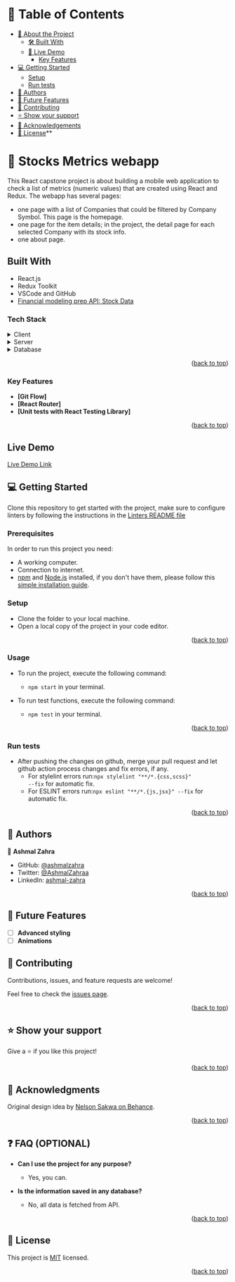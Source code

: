 <a name="readme-top"></a>

<!-- TABLE OF CONTENTS -->

# 📗 Table of Contents

- [📖 About the Project](#about-project)
  - [🛠 Built With](#built-with)
  - [🚀 Live Demo ](#-live-demo-)
    - [Key Features](#key-features)
- [💻 Getting Started](#getting-started)
  - [Setup](#setup)
  - [Run tests](#run-tests)
- [👥 Authors](#authors)
- [🔭 Future Features](#future-features)
- [🤝 Contributing](#contributing)
- [⭐️ Show your support](#support)
- [🙏 Acknowledgements](#acknowledgements)
- [📝 License](#license)**

<!-- PROJECT DESCRIPTION -->

# 📖 Stocks Metrics webapp

This React capstone project is about building a mobile web application to check a list of metrics (numeric values) that are created using React and Redux. The webapp has several pages:
 - one page with a list of Companies that could be filtered by Company Symbol. This page is the homepage.
 - one page for the item details; in the project, the detail page for each selected Company with its stock info.
 - one about page.

## Built With

- React.js
- Redux Toolkit
- VSCode and GitHub
- [Financial modeling prep API: Stock Data](https://site.financialmodelingprep.com/developer/docs/) 

### Tech Stack <a name="tech-stack"></a>

<details>
  <summary>Client</summary>
  <ul>
    <li><a href="https://reactjs.org/">React</a> to create the UI.</li>
    <li><a href="https://redux-toolkit.js.org/">Redux Toolkit</a> to manage state.</li>
    <li><a href="https://tailwindcss.com/">Tailwindcss</a> to apply awesome styles.</li>
  </ul>
</details>

<details>
  <summary>Server</summary>
  <ul>
    <li><a href="https://site.financialmodelingprep.com/developer/docs/">Financial Modeling Prep API</a></li>
  </ul>
</details>

<details>
<summary>Database</summary>
  <ul>
    <li>N/A</li>
  </ul>
</details>

<p align="right">(<a href="#readme-top">back to top</a>)</p>

<!-- Features -->

### Key Features

- **[Git Flow]**
- **[React Router]**
- **[Unit tests with React Testing Library]**

<p align="right">(<a href="#readme-top">back to top</a>)</p>

## Live Demo

[Live Demo Link](https://stocks-metrics-api.netlify.app/)

<!-- GETTING STARTED -->

## 💻 Getting Started

Clone this repository to get started with the project, make sure to configure linters by following the instructions in the [Linters README file](https://github.com/microverseinc/linters-config/blob/master/README.md)

### Prerequisites

In order to run this project you need:
- A working computer.
- Connection to internet.
- [npm](https://www.npmjs.com/) and [Node.js](https://nodejs.org/en/) installed, if you don't have them, please follow this [simple installation guide](https://docs.npmjs.com/downloading-and-installing-node-js-and-npm).

### Setup

- Clone the folder to your local machine.
- Open a local copy of the project in your code editor.

<p align="right">(<a href="#readme-top">back to top</a>)</p>

### Usage

- To run the project, execute the following command:

    - <code>npm start</code> in your terminal.

- To run test functions, execute the following command:

    - <code>npm test</code> in your terminal.

<p align="right">(<a href="#readme-top">back to top</a>)</p>

### Run tests

- After pushing the changes on github, merge your pull request and let github action process changes and fix errors, if any.
  - For stylelint errors run:<code>npx stylelint "**/*.{css,scss}" --fix</code> for automatic fix.
  - For ESLINT errors run:<code>npx eslint "**/*.{js,jsx}" --fix</code> for automatic fix.


<p align="right">(<a href="#readme-top">back to top</a>)</p>

<!-- AUTHORS -->

## 👥 Authors

👤 **Ashmal Zahra**

- GitHub: [@ashmalzahra](https://github.com/ashmalzahra)
- Twitter: [@AshmalZahraa](https://twitter.com/AshmalZahraa)
- LinkedIn: [ashmal-zahra](https://www.linkedin.com/in/ashmal-zahra)

<p align="right">(<a href="#readme-top">back to top</a>)</p>

## 🔭 Future Features <a name="future-features"></a>

- [ ] **Advanced styling**
- [ ] **Animations**
<!-- CONTRIBUTING -->

## 🤝 Contributing

Contributions, issues, and feature requests are welcome!

Feel free to check the [issues page](https://github.com/ashmalzahra/stocks-metrics/issues).

<p align="right">(<a href="#readme-top">back to top</a>)</p>

<!-- SUPPORT -->

## ⭐️ Show your support

Give a ⭐️ if you like this project!

<p align="right">(<a href="#readme-top">back to top</a>)</p>

<!-- ACKNOWLEDGEMENTS -->

## 🙏 Acknowledgments <a name="acknowledgements"></a>

Original design idea by [Nelson Sakwa on Behance](https://www.behance.net/sakwadesignstudio).

<p align="right">(<a href="#readme-top">back to top</a>)<tra/p>

  <!-- FAQ (optional) -->

## ❓ FAQ (OPTIONAL) <a name="faq"></a>

- **Can I use the project for any purpose?**

  - Yes, you can.

- **Is the information saved in any database?**

  - No, all data is fetched from API.

<p align="right">(<a href="#readme-top">back to top</a>)</p>
<!-- LICENSE -->

## 📝 License

This project is [MIT](./LICENSE) licensed.

<p align="right">(<a href="#readme-top">back to top</a>)</p>
